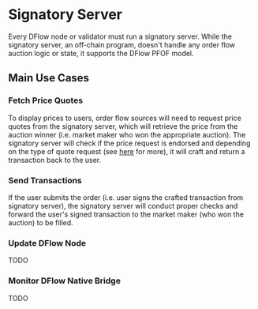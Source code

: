 # Signatory Server

Every DFlow node or validator must run a signatory server. While the signatory server, an off-chain program, doesn't handle any order flow auction logic or state, it supports the DFlow PFOF model.

## Main Use Cases

### Fetch Price Quotes

To display prices to users, order flow sources will need to request price quotes from the signatory server, which will retrieve the price from the auction winner (i.e. market maker who won the appropriate auction). The signatory server will check if the price request is endorsed and depending on the type of quote request (see [here](fetching-price-quotes.md) for more), it will craft and return a transaction back to the user.

### Send Transactions

If the user submits the order (i.e. user signs the crafted transaction from signatory server), the signatory server will conduct proper checks and forward the user's signed transaction to the market maker (who won the auction) to be filled.

### Update DFlow Node

TODO

### Monitor DFlow Native Bridge

TODO
